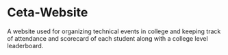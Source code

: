 # Ceta-Website

A website used for organizing technical events in college and keeping track of attendance and scorecard of each student along with a college level leaderboard.
